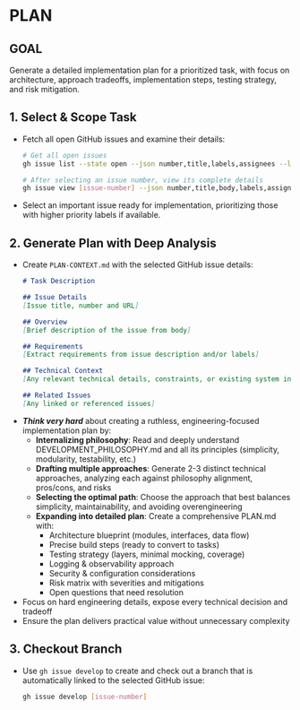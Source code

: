 # PLAN

## GOAL
Generate a detailed implementation plan for a prioritized task, with focus on architecture, approach tradeoffs, implementation steps, testing strategy, and risk mitigation.

## 1. Select & Scope Task
- Fetch all open GitHub issues and examine their details:
  ```bash
  # Get all open issues
  gh issue list --state open --json number,title,labels,assignees --limit 100
  
  # After selecting an issue number, view its complete details
  gh issue view [issue-number] --json number,title,body,labels,assignees,milestone
  ```
- Select an important issue ready for implementation, prioritizing those with higher priority labels if available.

## 2. Generate Plan with Deep Analysis
- Create `PLAN-CONTEXT.md` with the selected GitHub issue details:
  ```markdown
  # Task Description

  ## Issue Details
  [Issue title, number and URL]

  ## Overview
  [Brief description of the issue from body]

  ## Requirements
  [Extract requirements from issue description and/or labels]

  ## Technical Context
  [Any relevant technical details, constraints, or existing system information from the issue]

  ## Related Issues
  [Any linked or referenced issues]
  ```
- ***Think very hard*** about creating a ruthless, engineering-focused implementation plan by:
  - **Internalizing philosophy**: Read and deeply understand DEVELOPMENT_PHILOSOPHY.md and all its principles (simplicity, modularity, testability, etc.)
  - **Drafting multiple approaches**: Generate 2-3 distinct technical approaches, analyzing each against philosophy alignment, pros/cons, and risks
  - **Selecting the optimal path**: Choose the approach that best balances simplicity, maintainability, and avoiding overengineering
  - **Expanding into detailed plan**: Create a comprehensive PLAN.md with:
    - Architecture blueprint (modules, interfaces, data flow)
    - Precise build steps (ready to convert to tasks)
    - Testing strategy (layers, minimal mocking, coverage)
    - Logging & observability approach
    - Security & configuration considerations
    - Risk matrix with severities and mitigations
    - Open questions that need resolution
- Focus on hard engineering details, expose every technical decision and tradeoff
- Ensure the plan delivers practical value without unnecessary complexity

## 3. Checkout Branch
- Use `gh issue develop` to create and check out a branch that is automatically linked to the selected GitHub issue:
  ```bash
  gh issue develop [issue-number]
  ```
